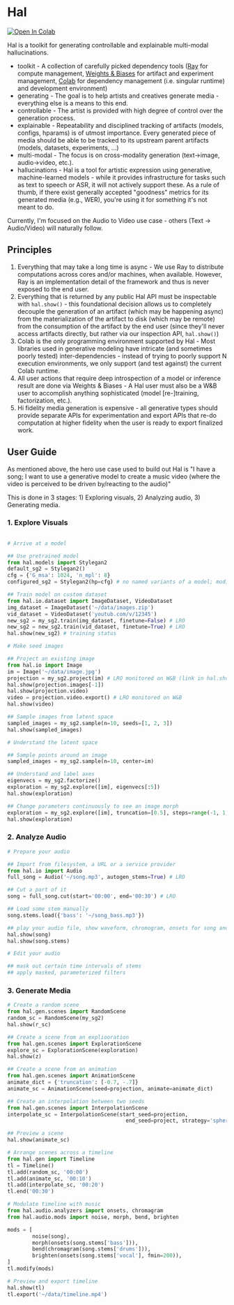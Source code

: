 # Hal

[![Open In Colab](https://colab.research.google.com/assets/colab-badge.svg)](https://colab.research.google.com/github/misterpeddy/hal/blob/master/hal_getting_started.ipynb)

Hal is a toolkit for generating controllable and explainable multi-modal hallucinations.

* toolkit - A collection of carefully picked dependency tools ([Ray](https://github.com/ray-project/ray) for compute management, [Weights & Biases](https://wandb.ai/site) for artifact and experiment management, [Colab](https://colab.research.google.com/?utm_source=scs-index) for dependency management (i.e. singular runtime) and development environment)
* generating - The goal is to help artists and creatives generate media - everything else is a means to this end.
* controllable - The artist is provided with high degree of control over the generation process. 
* explainable - Repeatability and disciplined tracking of artifacts (models, configs, hparams) is of utmost importance. Every generated piece of media should be able to be tracked to its upstream parent artifacts (models, datasets, experiments, ...)
* multi-modal - The focus is on cross-modality generation (text->image, audio->video, etc.).
* hallucinations - Hal is a tool for artistic expression using generative, machine-learned models - while it provides infrastructure for tasks such as text to speech or ASR, it will not actively support these. As a rule of thumb, if there exist generally accepted "goodness" metrics for its generated media (e.g., WER), you're using it for something it's not meant to do.

Currently, I'm focused on the Audio to Video use case - others (Text -> Audio/Video) will naturally follow.

## Principles

1) Everything that may take a long time is async - We use Ray to distribute computations across cores and/or machines, when available. However, Ray is an implementation detail of the framework and thus is never exposed to the end user.
2) Everything that is returned by any public Hal API must be inspectable with `hal.show()` - this foundational decision allows us to completely decouple the generation of an artifact (which may be happening async) from the materialization of the artifact to disk (which may be remote) from the consumption of the artifact by the end user (since they'll never access artifacts directly, but rather via our inspection API, `hal.show()`)
3) Colab is the only programming environment supported by Hal - Most libraries used in generative modeling have intricate (and sometimes poorly tested) inter-dependencies - instead of trying to poorly support N execution environments, we only support (and test against) the current Colab runtime.
4) All user actions that require deep introspection of a model or inference result are done via Weights & Biases - A Hal user must also be a W&B user to accomplish anything sophisticated (model [re-]training, factorization, etc.).
5) Hi fidelity media generation is expensive - all generative types should provide separate APIs for experimentation and export APIs that re-do computation at higher fidelity when the user is ready to export finalized work. 

## User Guide

As mentioned above, the hero use case used to build out Hal is "I have a song; I want to use a generative model to create a music video (where the video is perceived to be driven by/reacting to the audio)"

This is done in 3 stages: 1) Exploring visuals, 2) Analyzing audio, 3) Generating media.

### 1. Explore Visuals

```python

# Arrive at a model

## Use pretrained model
from hal.models import Stylegan2
default_sg2 = Stylegan2()
cfg = {'G_msa': 1024, 'n_mpl': 8}
configured_sg2 = Stylegan2(hp=cfg) # no named variants of a model; modify with hp

## Train model on custom dataset
from hal.io.dataset import ImageDataset, VideoDataset
img_dataset = ImageDataset('~/data/images.zip')
vid_dataset = VideoDataset('youtub.com/v/12345')
new_sg2 = my_sg2.train(img_dataset, finetune=False) # LRO
new_sg2 = new_sg2.train(vid_dataset, finetune=True) # LRO
hal.show(new_sg2) # training status

# Make seed images

## Project an existing image
from hal.io import Image
im = Image('~/data/image.jpg')
projection = my_sg2.project(im) # LRO monitored on W&B (link in hal.show) 
hal.show(projection.images[-1])
hal.show(projection.video)
video = projection.video.export() # LRO monitored on W&B
hal.show(video)

## Sample images from latent space
sampled_images = my_sg2.sample(n=10, seeds=[1, 2, 3])
hal.show(sampled_images)

# Understand the latent space

## Sample points around an image
sampled_images = my_sg2.sample(n=10, center=im)

## Understand and label axes
eigenvecs = my_sg2.factorize()
exploration = my_sg2.explore([im], eigenvecs[:5])
hal.show(exploration)

## Change parameters continuously to see an image morph
exploration = my_sg2.explore([im], truncation=[0.5], steps=range(-1, 1, 20))
hal.show(exploration)
```

### 2. Analyze Audio

```python
# Prepare your audio

## Import from filesystem, a URL or a service provider
from hal.io import Audio
full_song = Audio('~/song.mp3', autogen_stems=True) # LRO

## Cut a part of it
song = full_song.cut(start='00:00', end='00:30') # LRO

## Load some stem manually
song.stems.load({'bass': '~/song_bass.mp3'})

## play your audio file, show waveform, chromogram, onsets for song and stems
hal.show(song)
hal.show(song.stems)

# Edit your audio

## mask out certain time intervals of stems
## apply masked, parameterized filters
```

### 3. Generate Media
```python
# Create a random scene
from hal.gen.scenes import RandomScene
random_sc = RandomScene(my_sg2)
hal.show(r_sc)

## Create a scene from an expliooration
from hal.gen.scenes import ExplorationScene
explore_sc = ExplorationScene(exploration)
hal.show(z)

## Create a scene from an animation
from hal.gen.scenes import AnimationScene
animate_dict = {'truncation': [-0.7, -.7]}
animate_sc = AnimationScene(seed=projection, animate=animate_dict)

## Create an interpolation between two seeds
from hal.gen.scenes import InterpolationScene
interpolate_sc = InterpolationScene(start_seed=projection, 
                                      end_seed=project, strategy='spherical')

## Preview a scene
hal.show(animate_sc)

# Arrange scenes across a timeline
from hal.gen import Timeline
tl = Timeline()
tl.add(random_sc, '00:00')
tl.add(animate_sc, '00:10')
tl.add(interpolate_sc, '00:20')
tl.end('00:30')

# Modulate timeline with music
from hal.audio.analyzers import onsets, chromagram
from hal.audio.mods import noise, morph, bend, brighten

mods = [
        noise(song),
        morph(onsets(song.stems['bass'])),
        bend(chromagram(song.stems['drums'])),
        brighten(onsets(song.stems['vocal'], fmin=200)),
]
tl.modify(mods)

# Preview and export timeline
hal.show(tl)
tl.export('~/data/timeline.mp4')
```
